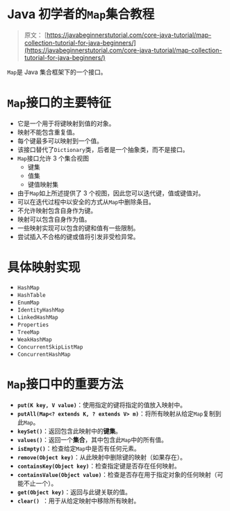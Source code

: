 # Java 初学者的`Map`集合教程

> 原文： [https://javabeginnerstutorial.com/core-java-tutorial/map-collection-tutorial-for-java-beginners/](https://javabeginnerstutorial.com/core-java-tutorial/map-collection-tutorial-for-java-beginners/)

`Map`是 Java 集合框架下的一个接口。

# `Map`接口的主要特征

*   它是一个用于将键映射到值的对象。
*   映射不能包含重复值。
*   每个键最多可以映射到一个值。
*   该接口替代了`Dictionary`类，后者是一个抽象类，而不是接口。
*   `Map`接口允许 3 个集合视图
    *   键集
    *   值集
    *   键值映射集
*   由于`Map`如上所述提供了 3 个视图，因此您可以迭代键，值或键值对。
*   可以在迭代过程中以安全的方式从`Map`中删除条目。
*   不允许映射包含自身作为键。
*   映射可以包含自身作为值。
*   一些映射实现可以包含的键和值有一些限制。
*   尝试插入不合格的键或值将引发非受检异常。

# 具体映射实现

*   `HashMap` 
*   `HashTable` 
*   `EnumMap` 
*   `IdentityHashMap` 
*   `LinkedHashMap` 
*   `Properties` 
*   `TreeMap` 
*   `WeakHashMap` 
*   `ConcurrentSkipListMap` 
*   `ConcurrentHashMap` 

# `Map`接口中的重要方法

*   **`put(K key, V value)`**：使用指定的键将指定的值放入映射中。
*   **`putAll(Map<? extends K, ? extends V> m)`**：将所有映射从给定`Map`复制到此`Map`。
*   **`keySet()`**：返回包含此映射中的**键集**。
*   **`values()`**：返回一个**集合**，其中包含此`Map`中的所有值。
*   **`isEmpty()`**：检查给定`Map`中是否有任何元素。
*   **`remove(Object key)`**：从此映射中删除键的映射（如果存在）。
*   **`containsKey(Object key)`**：检查指定键是否存在任何映射。
*   **`containsValue(Object value)`**：检查是否存在用于指定对象的任何映射（可能不止一个）。
*   **`get(Object key)`**：返回与此键关联的值。
*   **`clear() `**：用于从给定映射中移除所有映射。